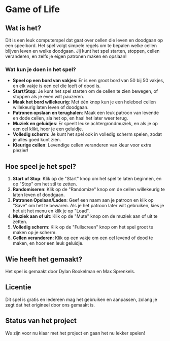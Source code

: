 # Game of Life

## Wat is het?

Dit is een leuk computerspel dat gaat over cellen die leven en doodgaan op een speelbord. Het spel volgt simpele regels om te bepalen welke cellen blijven leven en welke doodgaan. Jij kunt het spel starten, stoppen, cellen veranderen, en zelfs je eigen patronen maken en opslaan!

### Wat kun je doen in het spel?
- **Speel op een bord van vakjes**: Er is een groot bord van 50 bij 50 vakjes, en elk vakje is een cel die leeft of dood is.
- **Start/Stop**: Je kunt het spel starten om de cellen te zien bewegen, of stoppen als je even wilt pauzeren.
- **Maak het bord willekeurig**: Met één knop kun je een heleboel cellen willekeurig laten leven of doodgaan.
- **Patronen opslaan en terughalen**: Maak een leuk patroon van levende en dode cellen, sla het op, en haal het later weer terug.
- **Muziek en geluidjes**: Er speelt leuke achtergrondmuziek, en als je op een cel klikt, hoor je een geluidje.
- **Volledig scherm**: Je kunt het spel ook in volledig scherm spelen, zodat je alles goed kunt zien.
- **Kleurige cellen**: Levendige cellen veranderen van kleur voor extra plezier!

## Hoe speel je het spel?

1. **Start of Stop**: Klik op de "Start" knop om het spel te laten beginnen, en op "Stop" om het stil te zetten.
2. **Randomiseren**: Klik op de "Randomize" knop om de cellen willekeurig te laten leven of doodgaan.
3. **Patronen Opslaan/Laden**: Geef een naam aan je patroon en klik op "Save" om het te bewaren. Als je het patroon later wilt gebruiken, kies je het uit het menu en klik je op "Load".
4. **Muziek aan of uit**: Klik op de "Mute" knop om de muziek aan of uit te zetten.
5. **Volledig scherm**: Klik op de "Fullscreen" knop om het spel groot te maken op je scherm.
6. **Cellen veranderen**: Klik op een vakje om een cel levend of dood te maken, en hoor een leuk geluidje.

## Wie heeft het gemaakt?

Het spel is gemaakt door Dylan Bookelman en Max Sprenkels.

## Licentie

Dit spel is gratis en iedereen mag het gebruiken en aanpassen, zolang je zegt dat het origineel door ons gemaakt is.

## Status van het project

We zijn voor nu klaar met het project en gaan het nu lekker spelen!